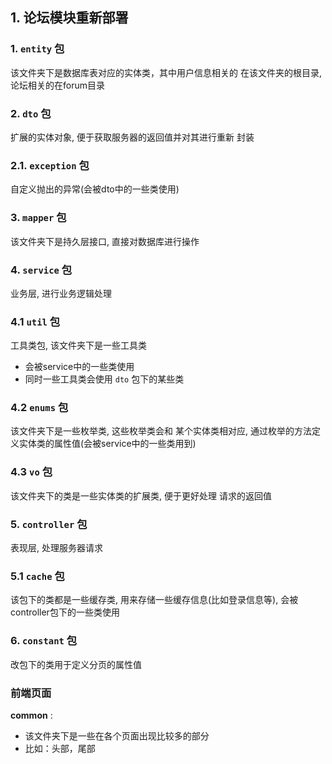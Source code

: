 ## 1. 论坛模块重新部署

### 1. `entity` 包

该文件夹下是数据库表对应的实体类，其中用户信息相关的
在该文件夹的根目录, 论坛相关的在forum目录

### 2. `dto` 包

扩展的实体对象, 便于获取服务器的返回值并对其进行重新
封装

### 2.1. `exception` 包

自定义抛出的异常(会被dto中的一些类使用)

### 3. `mapper` 包

该文件夹下是持久层接口, 直接对数据库进行操作





### 4. `service` 包

业务层, 进行业务逻辑处理

### 4.1 `util` 包

工具类包, 该文件夹下是一些工具类
- 会被service中的一些类使用
- 同时一些工具类会使用 `dto` 包下的某些类

### 4.2 `enums` 包

该文件夹下是一些枚举类, 这些枚举类会和 某个实体类相对应,
通过枚举的方法定义实体类的属性值(会被service中的一些类用到)

### 4.3 `vo` 包

该文件夹下的类是一些实体类的扩展类, 便于更好处理
请求的返回值


### 5. `controller` 包

表现层, 处理服务器请求

### 5.1 `cache` 包

该包下的类都是一些缓存类, 用来存储一些缓存信息(比如登录信息等),
会被controller包下的一些类使用

### 6. `constant` 包

改包下的类用于定义分页的属性值


### 前端页面

**common** : 
- 该文件夹下是一些在各个页面出现比较多的部分
- 比如：头部，尾部